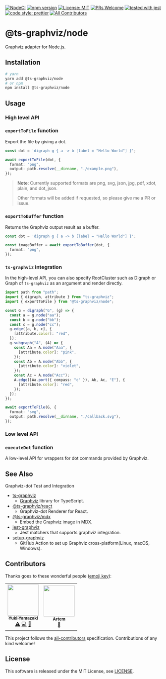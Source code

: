 [![NodeCI](https://github.com/ts-graphviz/node/workflows/NodeCI/badge.svg)](https://github.com/ts-graphviz/node/actions?workflow=NodeCI)
[![npm version](https://badge.fury.io/js/%40ts-graphviz%2Fnode.svg)](https://badge.fury.io/js/%40ts-graphviz%2Fnode)
[![License: MIT](https://img.shields.io/badge/License-MIT-yellow.svg)](https://opensource.org/licenses/MIT)
[![PRs Welcome](https://img.shields.io/badge/PRs-welcome-brightgreen.svg)](http://makeapullrequest.com)
[![tested with jest](https://img.shields.io/badge/tested_with-jest-99424f.svg)](https://github.com/facebook/jest)
[![code style: prettier](https://img.shields.io/badge/code_style-prettier-ff69b4.svg)](https://github.com/prettier/prettier) <!-- ALL-CONTRIBUTORS-BADGE:START - Do not remove or modify this section -->
[![All Contributors](https://img.shields.io/badge/all_contributors-2-orange.svg?style=flat-square)](#contributors-)
<!-- ALL-CONTRIBUTORS-BADGE:END -->

# @ts-graphviz/node

Graphviz adapter for Node.js.

## Installation

```bash
# yarn
yarn add @ts-graphviz/node
# or npm
npm install @ts-graphviz/node
```

## Usage

### High level API

### `exportToFile` function

Export the file by giving a dot.

```typescript
const dot = 'digraph g { a -> b [label = "Hello World"] }';

await exportToFile(dot, {
  format: "png",
  output: path.resolve(__dirname, "./example.png"),
});
```

> **Note**: Currently supported formats are png, svg, json, jpg, pdf, xdot, plain, and dot_json.
>
> Other formats will be added if requested, so please give me a PR or issue.

### `exportToBuffer` function

Returns the Graphviz output result as a buffer.

```typescript
const dot = 'digraph g { a -> b [label = "Hello World"] }';

const imageBuffer = await exportToBuffer(dot, {
  format: "png",
});
```

### `ts-graphviz` integration

In the high-level API, you can also specify RootCluster such as Digraph or Graph of `ts-graphviz` as an argument and render directly.

```typescript
import path from "path";
import { digraph, attribute } from "ts-graphviz";
import { exportToFile } from "@ts-graphviz/node";

const G = digraph("G", (g) => {
  const a = g.node("aa");
  const b = g.node("bb");
  const c = g.node("cc");
  g.edge([a, b, c], {
    [attribute.color]: "red",
  });
  g.subgraph("A", (A) => {
    const Aa = A.node("Aaa", {
      [attribute.color]: "pink",
    });
    const Ab = A.node("Abb", {
      [attribute.color]: "violet",
    });
    const Ac = A.node("Acc");
    A.edge([Aa.port({ compass: "c" }), Ab, Ac, "E"], {
      [attribute.color]: "red",
    });
  });
});

await exportToFile(G, {
  format: "svg",
  output: path.resolve(__dirname, "./callback.svg"),
});
```

### Low level API

### `executeDot` function

A low-level API for wrappers for dot commands provided by Graphviz.

## See Also

Graphviz-dot Test and Integration

- [ts-graphviz](https://github.com/ts-graphviz/ts-graphviz)
  - [Graphviz](https://graphviz.gitlab.io/) library for TypeScript.
- [@ts-graphviz/react](https://github.com/ts-graphviz/react)
  - Graphviz-dot Renderer for React.
- [@ts-graphviz/mdx](https://github.com/ts-graphviz/mdx)
  - Embed the Graphviz image in MDX.
- [jest-graphviz](https://github.com/ts-graphviz/jest-graphviz)
  - Jest matchers that supports graphviz integration.
- [setup-graphviz](https://github.com/ts-graphviz/setup-graphviz)
  - GitHub Action to set up Graphviz cross-platform(Linux, macOS, Windows).

## Contributors

Thanks goes to these wonderful people ([emoji key](https://allcontributors.org/docs/en/emoji-key)):

<!-- ALL-CONTRIBUTORS-LIST:START - Do not remove or modify this section -->
<!-- prettier-ignore-start -->
<!-- markdownlint-disable -->
<table>
  <tr>
    <td align="center"><a href="http://blog.kamiazya.tech/"><img src="https://avatars.githubusercontent.com/u/35218186?v=4?s=100" width="100px;" alt=""/><br /><sub><b>Yuki Yamazaki</b></sub></a><br /><a href="https://github.com/ts-graphviz/node/commits?author=kamiazya" title="Tests">⚠️</a> <a href="https://github.com/ts-graphviz/node/commits?author=kamiazya" title="Code">💻</a> <a href="#ideas-kamiazya" title="Ideas, Planning, & Feedback">🤔</a></td>
    <td align="center"><a href="https://github.com/ArtemAdamenko"><img src="https://avatars.githubusercontent.com/u/2178516?v=4?s=100" width="100px;" alt=""/><br /><sub><b>Artem</b></sub></a><br /><a href="https://github.com/ts-graphviz/node/issues?q=author%3AArtemAdamenko" title="Bug reports">🐛</a></td>
  </tr>
</table>

<!-- markdownlint-restore -->
<!-- prettier-ignore-end -->

<!-- ALL-CONTRIBUTORS-LIST:END -->

This project follows the [all-contributors](https://github.com/all-contributors/all-contributors) specification. Contributions of any kind welcome!

## License

This software is released under the MIT License, see [LICENSE](./LICENSE).
